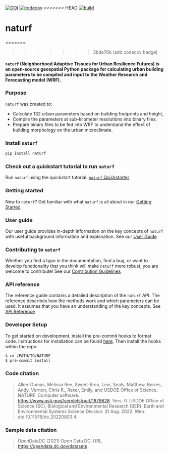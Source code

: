[![DOI](https://zenodo.org/badge/487911703.svg)](https://zenodo.org/badge/latestdoi/487911703)
[![codecov](https://codecov.io/gh/IMMM-SFA/naturf/graph/badge.svg?token=SoIfjdS6BL)](https://codecov.io/gh/IMMM-SFA/naturf)
<<<<<<< HEAD
[![build](https://github.com/IMMM-SFA/naturf/actions/workflows/build.yml/badge.svg)](https://github.com/IMMM-SFA/naturf/actions/workflows/build.yml)

# naturf
=======
>>>>>>> 3bda76b (add codecov badge)

#### `naturf` (Neighborhood Adaptive Tissues for Urban Resilience Futures) is an open-source geospatial Python package for calculating urban building parameters to be compiled and input to the Weather Research and Forecasting model (WRF).

### Purpose
`naturf` was created to:

  - Calculate 132 urban parameters based on building footprints and height,
  - Compile the parameters at sub-kilometer resolutions into binary files,
  - Prepare binary files to be fed into WRF to understand the effect of building morphology on the urban microclimate.

### Install `naturf`

```bash
pip install naturf
```
### Check out a quickstart tutorial to run `naturf`

Run `naturf` using the quickstart tutorial: [`naturf` Quickstarter](https://immm-sfa.github.io/naturf/quickstarter.html)

### Getting started

New to `naturf`? Get familiar with what `naturf` is all about in our [Getting Started](https://immm-sfa.github.io/naturf/getting_started.html)

### User guide

Our user guide provides in-depth information on the key concepts of `naturf` with useful background information and explanation. See our [User Guide](https://immm-sfa.github.io/naturf/user_guide.html)

### Contributing to `naturf`

Whether you find a typo in the documentation, find a bug, or want to develop functionality that you think will make `naturf` more robust, you are welcome to contribute! See our [Contribution Guidelines](https://immm-sfa.github.io/naturf/contributing.html)

### API reference

The reference guide contains a detailed description of the `naturf` API. The reference describes how the methods work and which parameters can be used. It assumes that you have an understanding of the key concepts. See [API Reference](https://immm-sfa.github.io/naturf/modules.html)

### Developer Setup

To get started on development, install the pre-commit hooks to format code. Instructions for installation can be found [here](https://pre-commit.com/). Then install the hooks within the repo:

```bash
$ cd /PATH/TO/NATURF
$ pre-commit install
```

### Code citation

> Allen-Dumas, Melissa Ree, Sweet-Breu, Levi, Seals, Matthew, Berres, Andy, Vernon, Chris R., Rexer, Emily, and USDOE Office of Science. NATURF. Computer software. https://www.osti.gov//servlets/purl/1879628. Vers. 0. USDOE Office of Science (SC), Biological and Environmental Research (BER). Earth and Environmental Systems Science Division. 31 Aug. 2022. Web. doi:10.11578/dc.20220803.4.

### Sample data citation

> OpenDataDC (2021) Open Data DC. URL https://opendata.dc.gov/datasets
